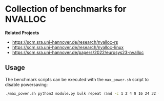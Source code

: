 # Collection of benchmarks for NVALLOC

**Related Projects**
- https://scm.sra.uni-hannover.de/research/nvalloc-rs
- https://scm.sra.uni-hannover.de/research/nvalloc-linux
- https://scm.sra.uni-hannover.de/papers/2022/eurosys23-nvalloc


## Usage

The benchmark scripts can be executed with the `max_power.sh` script to disable powersaving:

```bash
./max_power.sh python3 module.py bulk repeat rand -c 1 2 4 8 16 24 32 -m 128 -o 1 --kernel ../nvalloc-linux/build-buddy-vm/arch/x86/boot/bzImage
```
